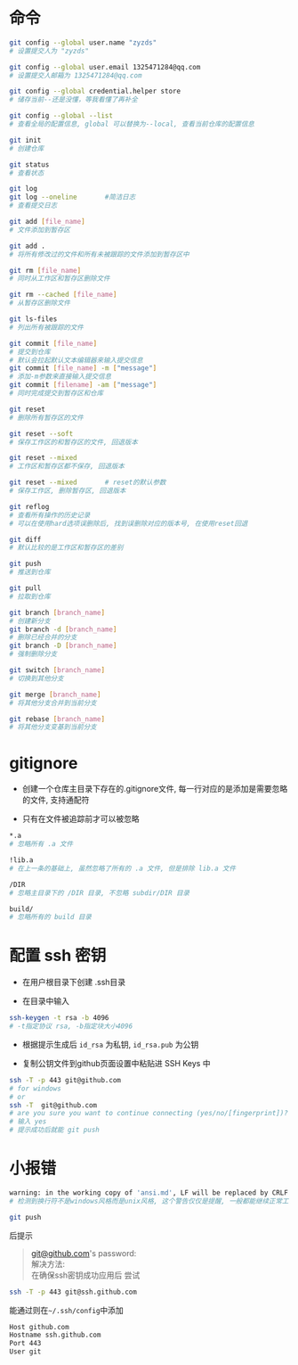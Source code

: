 # 命令
```bash
git config --global user.name "zyzds"
# 设置提交人为 "zyzds"

git config --global user.email 1325471284@qq.com
# 设置提交人邮箱为 1325471284@qq.com

git config --global credential.helper store
# 储存当前--还是没懂，等我看懂了再补全

git config --global --list
# 查看全局的配置信息, global 可以替换为--local, 查看当前仓库的配置信息
```

```bash
git init
# 创建仓库

git status
# 查看状态

git log
git log --oneline       #简洁日志
# 查看提交日志 

git add [file_name]
# 文件添加到暂存区

git add .
# 将所有修改过的文件和所有未被跟踪的文件添加到暂存区中

git rm [file_name]
# 同时从工作区和暂存区删除文件

git rm --cached [file_name]
# 从暂存区删除文件

git ls-files
# 列出所有被跟踪的文件

git commit [file_name]
# 提交到仓库
# 默认会拉起默认文本编辑器来输入提交信息
git commit [file_name] -m ["message"]
# 添加-m参数来直接输入提交信息
git commit [filename] -am ["message"]
# 同时完成提交到暂存区和仓库

git reset
# 删除所有暂存区的文件

git reset --soft 
# 保存工作区的和暂存区的文件, 回退版本 

git reset --mixed 
# 工作区和暂存区都不保存, 回退版本 

git reset --mixed       # reset的默认参数
# 保存工作区, 删除暂存区, 回退版本 

git reflog 
# 查看所有操作的历史记录
# 可以在使用hard选项误删除后, 找到误删除对应的版本号, 在使用reset回退

git diff
# 默认比较的是工作区和暂存区的差别

git push
# 推送到仓库

git pull
# 拉取到仓库

git branch [branch_name]
# 创建新分支
git branch -d [branch_name]
# 删除已经合并的分支
git branch -D [branch_name]
# 强制删除分支

git switch [branch_name]
# 切换到其他分支

git merge [branch_name]
# 将其他分支合并到当前分支

git rebase [branch_name]
# 将其他分支变基到当前分支

```
# gitignore
* 创建一个仓库主目录下存在的.gitignore文件, 每一行对应的是添加是需要忽略的文件, 支持通配符

* 只有在文件被追踪前才可以被忽略

```bash
*.a
# 忽略所有 .a 文件

!lib.a
# 在上一条的基础上, 虽然忽略了所有的 .a 文件, 但是排除 lib.a 文件

/DIR
# 忽略主目录下的 /DIR 目录, 不忽略 subdir/DIR 目录

build/
# 忽略所有的 build 目录
```
# 配置 ssh 密钥
* 在用户根目录下创建 .ssh目录

* 在目录中输入 
```bash
ssh-keygen -t rsa -b 4096
# -t指定协议 rsa, -b指定块大小4096
```

* 根据提示生成后 `id_rsa` 为私钥, `id_rsa.pub` 为公钥

* 复制公钥文件到github页面设置中粘贴进 SSH Keys 中

```bash
ssh -T -p 443 git@github.com
# for windows
# or
ssh -T  git@github.com
# are you sure you want to continue connecting (yes/no/[fingerprint])? 
# 输入 yes
# 提示成功后就能 git push
```
# 小报错
```bash
warning: in the working copy of 'ansi.md', LF will be replaced by CRLF the next time Git touches it
# 检测到换行符不是windows风格而是unix风格, 这个警告仅仅是提醒, 一般都能继续正常工作
```
```bash
git push 
```
后提示
> git@github.com's password:  
解决方法:  
在确保ssh密钥成功应用后
尝试
```bash
ssh -T -p 443 git@ssh.github.com
```
能通过则在`~/.ssh/config`中添加
```bash
Host github.com
Hostname ssh.github.com
Port 443
User git
```
